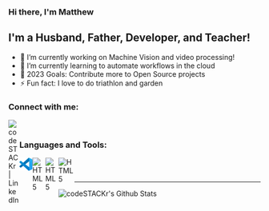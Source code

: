 ### Hi there, I'm Matthew

## I'm a Husband, Father, Developer, and Teacher!
- 🔭 I’m currently working on Machine Vision and video processing!
- 🌱 I’m currently learning to automate workflows in the cloud
- 🥅 2023 Goals: Contribute more to Open Source projects
- ⚡ Fun fact: I love to do triathlon and garden

### Connect with me:


[<img align="left" alt="codeSTACKr | LinkedIn" width="22px" src="https://cdn.jsdelivr.net/npm/simple-icons@v3/icons/linkedin.svg" />][linkedin]


<br />

### Languages and Tools:

<img align="left" alt="Visual Studio Code" width="26px" src="https://raw.githubusercontent.com/github/explore/80688e429a7d4ef2fca1e82350fe8e3517d3494d/topics/visual-studio-code/visual-studio-code.png" />
<img align="left" alt="HTML5" width="26px" src="https://www.postgresql.org/media/img/about/press/elephant.png" />
<img align="left" alt="HTML5" width="26px" src="https://encrypted-tbn0.gstatic.com/images?q=tbn%3AANd9GcQSZLdWpH4k2o3Lk1nDCUC9kja2Fmh21GKOIw&usqp=CAU" />
<img align="left" alt="HTML5" width="32px" src="https://images.ctfassets.net/k49d63tr8kcn/JKHU7Bsu1FgCOvSrniutu/840e86b4eb01cb6597ce01f4fb764d05/Amazon_SageMaker.png" />


<br />
<br />

---


<img align="left" alt="codeSTACKr's Github Stats" src="https://github-readme-stats.vercel.app/api?username=worksofindustry&show_icons=true&hide_border=true" />


[linkedin]: https://linkedin.com/in/matthew-linker-7073333a
